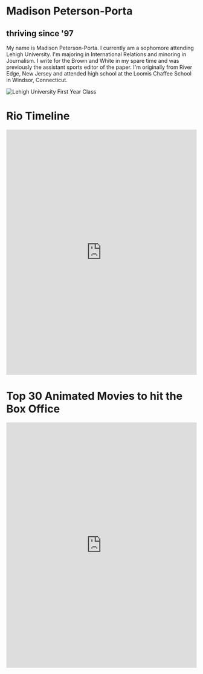 # Madison Peterson-Porta
## thriving since '97
My name is Madison Peterson-Porta. I currently am a sophomore attending Lehigh University. I'm majoring in International Relations and minoring in Journalism. I write for the Brown and White in my spare time and was previously the assistant sports editor of the paper. I'm originally from River Edge, New Jersey and attended high school at the Loomis Chaffee School in Windsor, Connecticut.

![Lehigh University First Year Class](https://madisonpeterson-porta.github.io/major1.png) 

# Rio Timeline 
<iframe src='https://cdn.knightlab.com/libs/timeline3/latest/embed/index.html?source=1IgXVKgSSi4ofjRIRx49giUdMiOfTTV_RVRFAAVFiR0Q&font=Default&lang=en&initial_zoom=2&height=650' width='100%' height='650' webkitallowfullscreen mozallowfullscreen allowfullscreen frameborder='0'></iframe>
                                
# Top 30 Animated Movies to hit the Box Office 
<iframe src='https://cdn.knightlab.com/libs/timeline3/latest/embed/index.html?source=1-Hyy3hNJqmHB4Y7NWDr5_gxJ1tD8RxufdfoYIDR-b68&font=Default&lang=en&initial_zoom=2&height=650' width='100%' height='650' webkitallowfullscreen mozallowfullscreen allowfullscreen frameborder='0'>

# 2016 Enrollment Chart 

![2016 Enrollment Chart](https://github.com/MadisonPeterson-Porta/MadisonPeterson-Porta.github.io/blob/master/3.png?raw=true)

